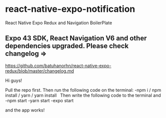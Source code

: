 # react-native-expo-notification
React Native Expo Redux and Navigation BoilerPlate

## Expo 43 SDK, React Navigation V6 and other dependencies upgraded. Please check changelog => 
https://github.com/batuhanorhn/react-native-expo-redux/blob/master/changelog.md

Hi guys!

Pull the repo first. Then run the following code on the terminal:
-npm i / npm install / yarn / yarn install
 
Then write the following code to the terminal and
-npm start
-yarn start
-expo start

and the app works!
